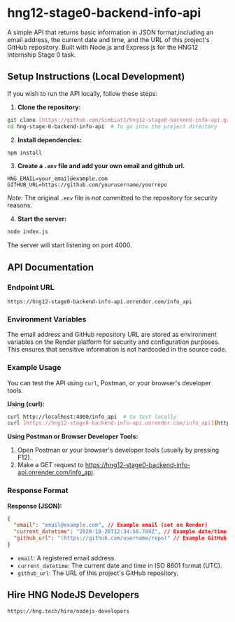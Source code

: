 # hng12-stage0-backend-info-api

A simple API that returns basic information in JSON format,including an email address, the current date and time, and the URL of this project's GitHub repository. Built with Node.js and Express.js for the HNG12 Internship Stage 0 task.

## Setup Instructions (Local Development)

If you wish to run the API locally, follow these steps:

1.  **Clone the repository:**

```bash
git clone [https://github.com/Simbiat1/hng12-stage0-backend-info-api.git](https://github.com/Simbiat1/hng12-stage0-backend-info-api.git)
cd hng-stage-0-backend-info-api  # To go into the project directory
```

2.  **Install dependencies:**

```bash
npm install
```

3.  **Create a `.env` file and add your own email and github url.**

```
HNG_EMAIL=your_email@example.com
GITHUB_URL=https://github.com/yourusername/yourrepo
```

_Note:_ The original `.env` file is _not_ committed to the repository for security reasons.

4.  **Start the server:**

```bash
node index.js
```

The server will start listening on port 4000.

## API Documentation

### Endpoint URL

`https://hng12-stage0-backend-info-api.onrender.com/info_api`

### Environment Variables

The email address and GitHub repository URL are stored as environment variables on the Render platform for security and configuration purposes. This ensures that sensitive information is not hardcoded in the source code.

### Example Usage

You can test the API using `curl`, Postman, or your browser's developer tools.

**Using (curl):**

```bash
curl http://localhost:4000/info_api  # to test locally
curl [https://hng12-stage0-backend-info-api.onrender.com/info_api](https://hng12-stage0-backend-info-api.onrender.com/info_api) # to test deployed API
```

**Using Postman or Browser Developer Tools:**

1. Open Postman or your browser's developer tools (usually by pressing F12).
2. Make a GET request to https://hng12-stage0-backend-info-api.onrender.com/info_api.

### Response Format

**Response (JSON):**

```json
{
  "email": "email@example.com", // Example email (set on Render)
  "current_datetime": "2020-10-28T12:34:56.789Z", // Example date/time (will be dynamically generated based on current date/time)
  "github_url": "(https://github.com/username/repo)" // Example GitHub URL (set on Render)
}
```

- `email`: A registered email address.
- `current_datetime`: The current date and time in ISO 8601 format (UTC).
- `github_url`: The URL of this project's GitHub repository.

## Hire HNG NodeJS Developers

`https://hng.tech/hire/nodejs-developers`
